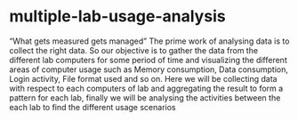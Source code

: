 # multiple-lab-usage-analysis
“What gets measured gets managed” The prime work of analysing data is to collect the right data. So our objective is to gather the data from the different lab computers for some period of time and visualizing the different areas of computer usage such as Memory consumption, Data consumption, Login activity, File format used and so on. Here we will be collecting data with respect to each computers of lab and aggregating the result to form a pattern for each lab, finally we will be analysing the activities between the each  lab to find the different usage scenarios
